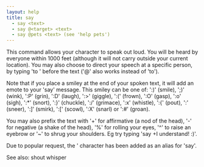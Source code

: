 ```yaml
---
layout: help
title: say
  - say <text>
  - say @<target> <text>
  - say @pets <text> (see 'help pets')
---
```


This command allows your character to speak out loud.  You will be heard by 
everyone within 1000 feet (although it will not carry outside your current 
location).  You may also choose to direct your speech at a specific person, by
typing 'to <their name>' before the text ('@' also works instead of 'to').

Note that if you place a smiley at the end of your spoken text, it will add an
emote to your 'say' message.  This smiley can be one of: ':)' (smile), ';)' 
(wink), ':P' (grin), ':D' (laugh), ':>' (giggle), ':(' (frown), ':O' (gasp), 
':o' (sigh), ':*' (snort), ':}' (chuckle), ':/' (grimace), ':x' (whistle), ':{'
(pout), ':\' (sneer), ':]' (smirk), ':[' (scowl), ':X' (snarl) or ':#' (groan).

You may also prefix the text with '+' for affirmative (a nod of the head), '-'
for negative (a shake of the head), '%' for rolling your eyes, '^' to raise an
eyebrow or '~' to shrug your shoulders.  Eg try typing 'say +I understand! :)'.

Due to popular request, the ' character has been added as an alias for 'say'.

See also: shout whisper
